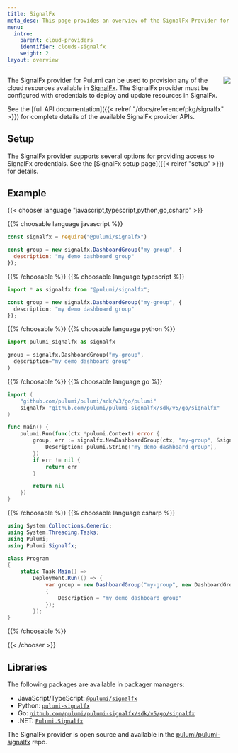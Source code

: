 ```yaml
---
title: SignalFx
meta_desc: This page provides an overview of the SignalFx Provider for Pulumi.
menu:
  intro:
    parent: cloud-providers
    identifier: clouds-signalfx
    weight: 2
layout: overview
---
```


<img src="/logos/tech/signalfx.png" align="right" class="h-16 px-8 pb-4">

The SignalFx provider for Pulumi can be used to provision any of the cloud resources available in [SignalFx](https://signalfx.com/).
The SignalFx provider must be configured with credentials to deploy and update resources in SignalFx.

See the [full API documentation]({{< relref "/docs/reference/pkg/signalfx" >}}) for complete details of the available SignalFx provider APIs.

## Setup

The SignalFx provider supports several options for providing access to SignalFx credentials.  See the [SignalFx setup page]({{< relref "setup" >}}) for details.

## Example

{{< chooser language "javascript,typescript,python,go,csharp" >}}

{{% choosable language javascript %}}

```javascript
const signalfx = require("@pulumi/signalfx")

const group = new signalfx.DashboardGroup("my-group", {
  description: "my demo dashboard group"
});
```

{{% /choosable %}}
{{% choosable language typescript %}}

```typescript
import * as signalfx from "@pulumi/signalfx";

const group = new signalfx.DashboardGroup("my-group", {
  description: "my demo dashboard group"
});
```

{{% /choosable %}}
{{% choosable language python %}}

```python
import pulumi_signalfx as signalfx

group = signalfx.DashboardGroup("my-group",
  description="my demo dashboard group"
)
```

{{% /choosable %}}
{{% choosable language go %}}

```go
import (
	"github.com/pulumi/pulumi/sdk/v3/go/pulumi"
	signalfx "github.com/pulumi/pulumi-signalfx/sdk/v5/go/signalfx"
)

func main() {
	pulumi.Run(func(ctx *pulumi.Context) error {
		group, err := signalfx.NewDashboardGroup(ctx, "my-group", &signalfx.DashboardGroupArgs{
			Description: pulumi.String("my demo dashboard group"),
		})
		if err != nil {
			return err
		}

		return nil
	})
}
```

{{% /choosable %}}
{{% choosable language csharp %}}

```csharp
using System.Collections.Generic;
using System.Threading.Tasks;
using Pulumi;
using Pulumi.Signalfx;

class Program
{
    static Task Main() =>
        Deployment.Run(() => {
            var group = new DashboardGroup("my-group", new DashboardGroupArgs
            {
                Description = "my demo dashboard group"
            });
        });
}
```

{{% /choosable %}}

{{< /chooser >}}

## Libraries

The following packages are available in packager managers:

* JavaScript/TypeScript: [`@pulumi/signalfx`](https://www.npmjs.com/package/@pulumi/signalfx)
* Python: [`pulumi-signalfx`](https://pypi.org/project/pulumi-signalfx/)
* Go: [`github.com/pulumi/pulumi-signalfx/sdk/v5/go/signalfx`](https://github.com/pulumi/pulumi-signalfx)
* .NET: [`Pulumi.Signalfx`](https://www.nuget.org/packages/Pulumi.Signalfx)

The SignalFx provider is open source and available in the [pulumi/pulumi-signalfx](https://github.com/pulumi/pulumi-signalfx) repo.
